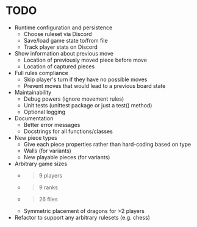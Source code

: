 # TODO

- Runtime configuration and persistence
	- Choose ruleset via Discord
	- Save/load game state to/from file
	- Track player stats on Discord
- Show information about previous move
	- Location of previously moved piece before move
	- Location of captured pieces
- Full rules compliance
	- Skip player's turn if they have no possible moves
	- Prevent moves that would lead to a previous board state
- Maintainability
	- Debug powers (ignore movement rules)
	- Unit tests (unittest package or just a test() method)
	- Optional logging
- Documentation
	- Better error messages
	- Docstrings for all functions/classes
- New piece types
	- Give each piece properties rather than hard-coding based on type
	- Walls (for variants)
	- New playable pieces (for variants)
- Arbitrary game sizes
	- >9 players
	- >9 ranks
	- >26 files
	- Symmetric placement of dragons for >2 players
- Refactor to support any arbitrary rulesets (e.g. chess)
